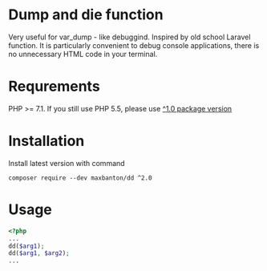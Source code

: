 # Dump and die function

Very useful for var_dump - like debuggind. Inspired by old school Laravel function. 
It is particularly convenient to debug console applications, there is no unnecessary HTML code in your terminal.

# Requrements

PHP >= 7.1. If you still use PHP 5.5, please use [^1.0 package version](https://github.com/maxbanton/dd/tree/legacy)

# Installation
Install latest version with command

```
composer require --dev maxbanton/dd ^2.0
```

# Usage

```php
<?php
...
dd($arg1);
dd($arg1, $arg2);
...
```
